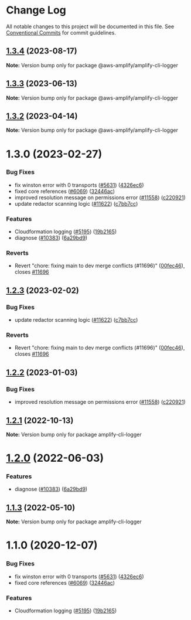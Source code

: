 # Change Log

All notable changes to this project will be documented in this file.
See [Conventional Commits](https://conventionalcommits.org) for commit guidelines.

## [1.3.4](https://github.com/aws-amplify/amplify-cli/compare/@aws-amplify/amplify-cli-logger@1.3.3...@aws-amplify/amplify-cli-logger@1.3.4) (2023-08-17)

**Note:** Version bump only for package @aws-amplify/amplify-cli-logger





## [1.3.3](https://github.com/aws-amplify/amplify-cli/compare/@aws-amplify/amplify-cli-logger@1.3.2...@aws-amplify/amplify-cli-logger@1.3.3) (2023-06-13)

**Note:** Version bump only for package @aws-amplify/amplify-cli-logger





## [1.3.2](https://github.com/aws-amplify/amplify-cli/compare/@aws-amplify/amplify-cli-logger@1.3.0...@aws-amplify/amplify-cli-logger@1.3.2) (2023-04-14)

**Note:** Version bump only for package @aws-amplify/amplify-cli-logger





# 1.3.0 (2023-02-27)


### Bug Fixes

* fix winston error with 0 transports ([#5631](https://github.com/aws-amplify/amplify-cli/issues/5631)) ([4326ec6](https://github.com/aws-amplify/amplify-cli/commit/4326ec6cf2a62580cd2646241463d20d7b7fb062))
* fixed core references ([#6069](https://github.com/aws-amplify/amplify-cli/issues/6069)) ([32446ac](https://github.com/aws-amplify/amplify-cli/commit/32446ac77a5064bee928544861b8a70fba556d51))
* improved resolution message on permissions error ([#11558](https://github.com/aws-amplify/amplify-cli/issues/11558)) ([c220921](https://github.com/aws-amplify/amplify-cli/commit/c2209211cc76b1b65ac2b50391456c688f42d795))
* update redactor scanning logic ([#11622](https://github.com/aws-amplify/amplify-cli/issues/11622)) ([c7bb7cc](https://github.com/aws-amplify/amplify-cli/commit/c7bb7cca89662019b6d5dfd789d08945d64d2fb0))


### Features

* Cloudformation logging ([#5195](https://github.com/aws-amplify/amplify-cli/issues/5195)) ([19b2165](https://github.com/aws-amplify/amplify-cli/commit/19b21651375848c0858328952852201da47b17bb))
* diagnose ([#10383](https://github.com/aws-amplify/amplify-cli/issues/10383)) ([6a29bd9](https://github.com/aws-amplify/amplify-cli/commit/6a29bd99886172baf420a95a0d6a7987c9ebd6bd))


### Reverts

* Revert "chore: fixing main to dev merge conflicts (#11696)" ([00fec46](https://github.com/aws-amplify/amplify-cli/commit/00fec4608096390b5ae2563b5c69453cd48bfa45)), closes [#11696](https://github.com/aws-amplify/amplify-cli/issues/11696)





## [1.2.3](https://github.com/aws-amplify/amplify-cli/compare/amplify-cli-logger@1.2.2...amplify-cli-logger@1.2.3) (2023-02-02)


### Bug Fixes

* update redactor scanning logic ([#11622](https://github.com/aws-amplify/amplify-cli/issues/11622)) ([c7bb7cc](https://github.com/aws-amplify/amplify-cli/commit/c7bb7cca89662019b6d5dfd789d08945d64d2fb0))


### Reverts

* Revert "chore: fixing main to dev merge conflicts (#11696)" ([00fec46](https://github.com/aws-amplify/amplify-cli/commit/00fec4608096390b5ae2563b5c69453cd48bfa45)), closes [#11696](https://github.com/aws-amplify/amplify-cli/issues/11696)





## [1.2.2](https://github.com/aws-amplify/amplify-cli/compare/amplify-cli-logger@1.2.1...amplify-cli-logger@1.2.2) (2023-01-03)


### Bug Fixes

* improved resolution message on permissions error ([#11558](https://github.com/aws-amplify/amplify-cli/issues/11558)) ([c220921](https://github.com/aws-amplify/amplify-cli/commit/c2209211cc76b1b65ac2b50391456c688f42d795))





## [1.2.1](https://github.com/aws-amplify/amplify-cli/compare/amplify-cli-logger@1.2.0...amplify-cli-logger@1.2.1) (2022-10-13)

**Note:** Version bump only for package amplify-cli-logger





# [1.2.0](https://github.com/aws-amplify/amplify-cli/compare/amplify-cli-logger@1.1.3...amplify-cli-logger@1.2.0) (2022-06-03)


### Features

* diagnose ([#10383](https://github.com/aws-amplify/amplify-cli/issues/10383)) ([6a29bd9](https://github.com/aws-amplify/amplify-cli/commit/6a29bd99886172baf420a95a0d6a7987c9ebd6bd))





## [1.1.3](https://github.com/aws-amplify/amplify-cli/compare/amplify-cli-logger@1.1.0...amplify-cli-logger@1.1.3) (2022-05-10)

**Note:** Version bump only for package amplify-cli-logger





# 1.1.0 (2020-12-07)


### Bug Fixes

* fix winston error with 0 transports ([#5631](https://github.com/aws-amplify/amplify-cli/issues/5631)) ([4326ec6](https://github.com/aws-amplify/amplify-cli/commit/4326ec6cf2a62580cd2646241463d20d7b7fb062))
* fixed core references ([#6069](https://github.com/aws-amplify/amplify-cli/issues/6069)) ([32446ac](https://github.com/aws-amplify/amplify-cli/commit/32446ac77a5064bee928544861b8a70fba556d51))


### Features

* Cloudformation logging ([#5195](https://github.com/aws-amplify/amplify-cli/issues/5195)) ([19b2165](https://github.com/aws-amplify/amplify-cli/commit/19b21651375848c0858328952852201da47b17bb))
